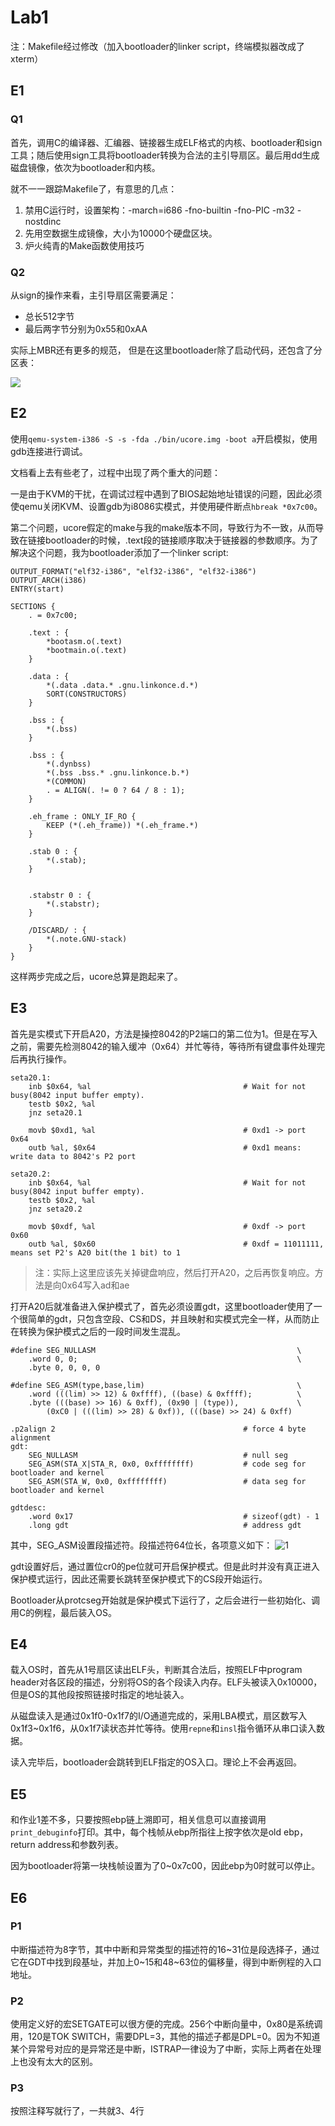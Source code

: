 # Lab1

注：Makefile经过修改（加入bootloader的linker script，终端模拟器改成了xterm）

## E1

### Q1

首先，调用C的编译器、汇编器、链接器生成ELF格式的内核、bootloader和sign工具；随后使用sign工具将bootloader转换为合法的主引导扇区。最后用dd生成磁盘镜像，依次为bootloader和内核。

就不一一跟踪Makefile了，有意思的几点：
1. 禁用C运行时，设置架构：-march=i686 -fno-builtin -fno-PIC -m32 -nostdinc
2. 先用空数据生成镜像，大小为10000个硬盘区块。
3. 炉火纯青的Make函数使用技巧

### Q2

从sign的操作来看，主引导扇区需要满足：

- 总长512字节
- 最后两字节分别为0x55和0xAA

实际上MBR还有更多的规范， 但是在这里bootloader除了启动代码，还包含了分区表：

![](https://cdn.jsdelivr.net/gh/linusboyle/imgupload/upload/2020-02-25-10-22-25-2963.png)

## E2

使用`qemu-system-i386 -S -s -fda ./bin/ucore.img -boot a`开启模拟，使用gdb连接进行调试。

文档看上去有些老了，过程中出现了两个重大的问题：

一是由于KVM的干扰，在调试过程中遇到了BIOS起始地址错误的问题，因此必须使qemu关闭KVM、设置gdb为i8086实模式，并使用硬件断点`hbreak *0x7c00`。

第二个问题，ucore假定的make与我的make版本不同，导致行为不一致，从而导致在链接bootloader的时候，.text段的链接顺序取决于链接器的参数顺序。为了解决这个问题，我为bootloader添加了一个linker script:

```ld
OUTPUT_FORMAT("elf32-i386", "elf32-i386", "elf32-i386")
OUTPUT_ARCH(i386)
ENTRY(start)

SECTIONS {
    . = 0x7c00;

    .text : {
        *bootasm.o(.text)
        *bootmain.o(.text)
    }

    .data : {
        *(.data .data.* .gnu.linkonce.d.*)
        SORT(CONSTRUCTORS)
    }

	.bss : {
		*(.bss)
	}

    .bss : {
        *(.dynbss)
        *(.bss .bss.* .gnu.linkonce.b.*)
        *(COMMON)
        . = ALIGN(. != 0 ? 64 / 8 : 1);
    }

    .eh_frame : ONLY_IF_RO { 
        KEEP (*(.eh_frame)) *(.eh_frame.*) 
    }

	.stab 0 : {
		*(.stab);
	}


	.stabstr 0 : {
		*(.stabstr);
	}

	/DISCARD/ : {
		*(.note.GNU-stack)
	}
}
```

这样两步完成之后，ucore总算是跑起来了。

## E3

首先是实模式下开启A20，方法是操控8042的P2端口的第二位为1。但是在写入之前，需要先检测8042的输入缓冲（0x64）并忙等待，等待所有键盘事件处理完后再执行操作。

```assembly
seta20.1:
    inb $0x64, %al                                  # Wait for not busy(8042 input buffer empty).
    testb $0x2, %al
    jnz seta20.1

    movb $0xd1, %al                                 # 0xd1 -> port 0x64
    outb %al, $0x64                                 # 0xd1 means: write data to 8042's P2 port

seta20.2:
    inb $0x64, %al                                  # Wait for not busy(8042 input buffer empty).
    testb $0x2, %al
    jnz seta20.2

    movb $0xdf, %al                                 # 0xdf -> port 0x60
    outb %al, $0x60                                 # 0xdf = 11011111, means set P2's A20 bit(the 1 bit) to 1
```

> 注：实际上这里应该先关掉键盘响应，然后打开A20，之后再恢复响应。方法是向0x64写入ad和ae

打开A20后就准备进入保护模式了，首先必须设置gdt，这里bootloader使用了一个很简单的gdt，只包含空段、CS和DS，并且映射和实模式完全一样，从而防止在转换为保护模式之后的一段时间发生混乱。

```assembly
#define SEG_NULLASM                                             \
    .word 0, 0;                                                 \
    .byte 0, 0, 0, 0

#define SEG_ASM(type,base,lim)                                  \
    .word (((lim) >> 12) & 0xffff), ((base) & 0xffff);          \
    .byte (((base) >> 16) & 0xff), (0x90 | (type)),             \
        (0xC0 | (((lim) >> 28) & 0xf)), (((base) >> 24) & 0xff)

.p2align 2                                          # force 4 byte alignment
gdt:
    SEG_NULLASM                                     # null seg
    SEG_ASM(STA_X|STA_R, 0x0, 0xffffffff)           # code seg for bootloader and kernel
    SEG_ASM(STA_W, 0x0, 0xffffffff)                 # data seg for bootloader and kernel

gdtdesc:
    .word 0x17                                      # sizeof(gdt) - 1
    .long gdt                                       # address gdt
```

其中，SEG_ASM设置段描述符。段描述符64位长，各项意义如下：
![1](https://cdn.jsdelivr.net/gh/linusboyle/imgupload/upload/2020-02-26-16-44-11-9275.png)

gdt设置好后，通过置位cr0的pe位就可开启保护模式。但是此时并没有真正进入保护模式运行，因此还需要长跳转至保护模式下的CS段开始运行。

Bootloader从protcseg开始就是保护模式下运行了，之后会进行一些初始化、调用C的例程，最后装入OS。

## E4

载入OS时，首先从1号扇区读出ELF头，判断其合法后，按照ELF中program header对各区段的描述，分别将OS的各个段读入内存。ELF头被读入0x10000，但是OS的其他段按照链接时指定的地址装入。

从磁盘读入是通过0x1f0-0x1f7的I/O通道完成的，采用LBA模式，扇区数写入0x1f3~0x1f6，从0x1f7读状态并忙等待。使用`repne`和`insl`指令循环从串口读入数据。

读入完毕后，bootloader会跳转到ELF指定的OS入口。理论上不会再返回。

## E5

和作业1差不多，只要按照ebp链上溯即可，相关信息可以直接调用`print_debuginfo`打印。其中，每个栈帧从ebp所指往上按字依次是old ebp，return address和参数列表。

因为bootloader将第一块栈帧设置为了0~0x7c00，因此ebp为0时就可以停止。


## E6

### P1

中断描述符为8字节，其中中断和异常类型的描述符的16~31位是段选择子，通过它在GDT中找到段基址，并加上0~15和48~63位的偏移量，得到中断例程的入口地址。

### P2

使用定义好的宏SETGATE可以很方便的完成。256个中断向量中，0x80是系统调用，120是TOK SWITCH，需要DPL=3，其他的描述子都是DPL=0。因为不知道某个异常号对应的是异常还是中断，ISTRAP一律设为了中断，实际上两者在处理上也没有太大的区别。

### P3

按照注释写就行了，一共就3、4行